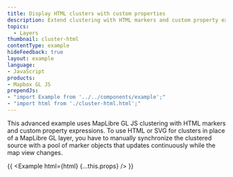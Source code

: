 ```yaml
---
title: Display HTML clusters with custom properties
description: Extend clustering with HTML markers and custom property expressions. 
topics:
  - Layers
thumbnail: cluster-html
contentType: example
hideFeedback: true
layout: example
language:
- JavaScript
products:
- Mapbox GL JS
prependJs:
- "import Example from '../../components/example';"
- "import html from './cluster-html.html';"
---
```


This advanced example uses MapLibre GL JS clustering with HTML markers and custom property expressions. To use HTML or SVG for clusters in place of a MapLibre GL layer, you have to manually synchronize the clustered source with a pool of marker objects that updates continuously while the map view changes.

{{ <Example html={html} {...this.props} /> }}
